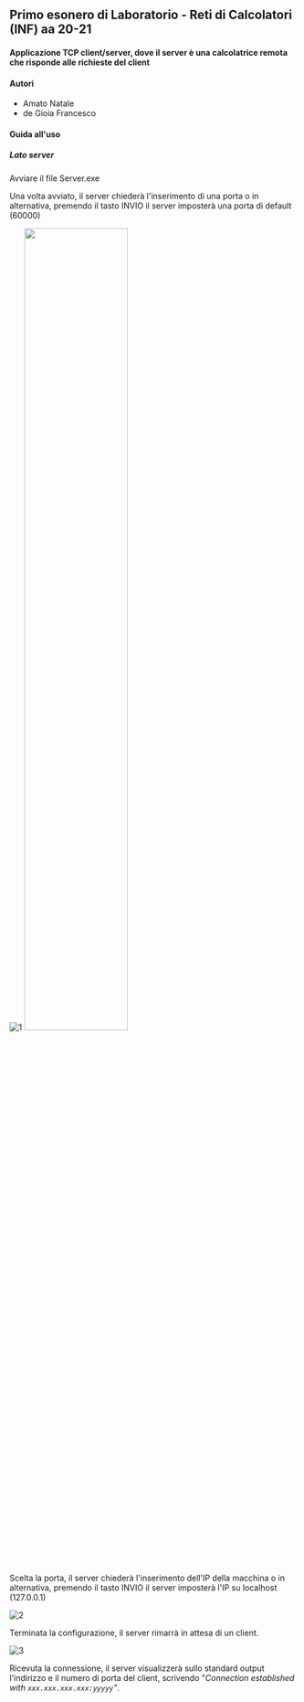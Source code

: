 ## Primo esonero di Laboratorio - Reti di Calcolatori (INF) aa 20-21

#### Applicazione TCP client/server, dove il server è una calcolatrice remota che risponde alle richieste del client



#### Autori

- Amato Natale
- de Gioia Francesco





#### Guida all'uso



##### Lato server

Avviare il file Server.exe

Una volta avviato, il server chiederà l'inserimento di una porta o in alternativa, premendo il tasto INVIO il server imposterà una porta di default (60000)

![1](https://user-images.githubusercontent.com/48321178/142228069-2d774920-23df-4d03-8985-6c79933ba0da.png)
<img src="https://user-images.githubusercontent.com/48321178/142228069-2d774920-23df-4d03-8985-6c79933ba0da.png" width="60%" height="60%">

Scelta la porta, il server chiederà l'inserimento dell'IP della macchina o in alternativa, premendo il tasto INVIO il server imposterà l'IP su localhost (127.0.0.1)

![2](https://user-images.githubusercontent.com/48321178/142228124-92b6206c-330e-4442-b556-afb3da75061c.png)

Terminata la configurazione, il server rimarrà in attesa di un client.

![3](https://user-images.githubusercontent.com/48321178/142228158-bd34afa8-5869-4280-a4d3-360f3895cc30.png)

Ricevuta la connessione, il server visualizzerà sullo standard output l'indirizzo e il numero di porta del client, scrivendo "*Connection established with `xxx.xxx.xxx.xxx:yyyyy`"*.
